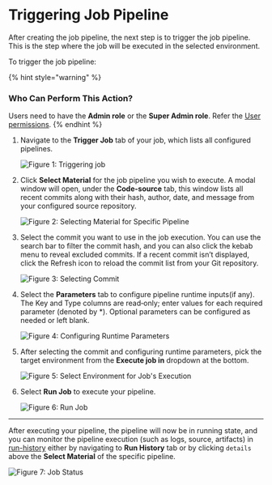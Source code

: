 # Triggering Job Pipeline

After creating the job pipeline, the next step is to trigger the job pipeline. This is the step where the job will be executed in the selected environment.

To trigger the job pipeline:

{% hint style="warning" %}
### Who Can Perform This Action?
Users need to have the **Admin role** or the **Super Admin role**.
Refer the [User permissions](../global-configurations/authorization/user-access.md#roles-available-for-jobs).
{% endhint %}

1. Navigate to the **Trigger Job** tab of your job, which lists all configured pipelines.

    ![Figure 1: Triggering job](https://devtron-public-asset.s3.us-east-2.amazonaws.com/images/create-job/trigger-job.jpg)

2. Click **Select Material** for the job pipeline you wish to execute. A modal window will open, under the **Code-source** tab, this window lists all recent commits along with their hash, author, date, and message from your configured source repository.

    ![Figure 2: Selecting Material for Specific Pipeline](https://devtron-public-asset.s3.us-east-2.amazonaws.com/images/create-job/trigger-job-select-material.jpg)

3. Select the commit you want to use in the job execution. You can use the search bar to filter the commit hash, and you can also click the kebab menu to reveal excluded commits. If a recent commit isn’t displayed, click the Refresh icon to reload the commit list from your Git repository.

    ![Figure 3: Selecting Commit](https://devtron-public-asset.s3.us-east-2.amazonaws.com/images/create-job/trigger-job-commit.jpg)

4. Select the **Parameters** tab to configure pipeline runtime inputs(if any). The Key and Type columns are read‑only; enter values for each required parameter (denoted by *). Optional parameters can be configured as needed or left blank.

    ![Figure 4: Configuring Runtime Parameters](https://devtron-public-asset.s3.us-east-2.amazonaws.com/images/create-job/trigger-job-parameter.jpg)

5. After selecting the commit and configuring runtime parameters, pick the target environment from the **Execute job in** dropdown at the bottom.

    ![Figure 5: Select Environment for Job's Execution](https://devtron-public-asset.s3.us-east-2.amazonaws.com/images/create-job/trigger-job-execute-env.jpg)

6. Select **Run Job** to execute your pipeline.

    ![Figure 6: Run Job](https://devtron-public-asset.s3.us-east-2.amazonaws.com/images/create-job/trigger-job-run-job.jpg)

---

After executing your pipeline, the pipeline will now be in running state, and you can monitor the pipeline execution (such as logs, source, artifacts) in [run-history](./run-history-job.md) either by navigating to **Run History** tab or by clicking `details` above the **Select Material** of the specific pipeline.

![Figure 7: Job Status](https://devtron-public-asset.s3.us-east-2.amazonaws.com/images/create-job/trigger-job-details.jpg)
